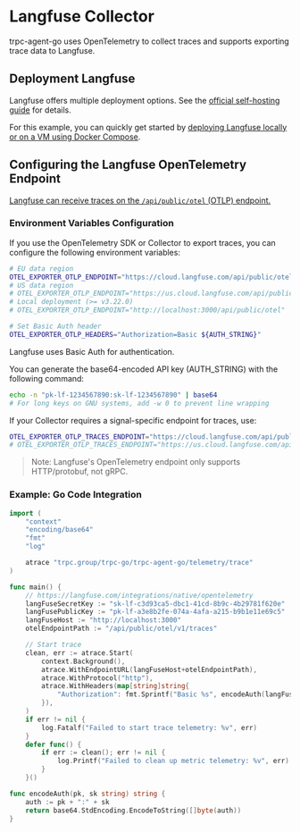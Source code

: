 # Langfuse Collector

trpc-agent-go uses OpenTelemetry to collect traces and supports exporting trace data to Langfuse.

## Deployment Langfuse

Langfuse offers multiple deployment options. See the [official self-hosting guide](https://langfuse.com/self-hosting) for details.

For this example, you can quickly get started by [deploying Langfuse locally or on a VM using Docker Compose](https://langfuse.com/self-hosting/docker-compose).

## Configuring the Langfuse OpenTelemetry Endpoint

[Langfuse can receive traces on the `/api/public/otel` (OTLP) endpoint.](https://langfuse.com/integrations/native/opentelemetry)

### Environment Variables Configuration

If you use the OpenTelemetry SDK or Collector to export traces, you can configure the following environment variables:

```bash
# EU data region
OTEL_EXPORTER_OTLP_ENDPOINT="https://cloud.langfuse.com/api/public/otel"
# US data region
# OTEL_EXPORTER_OTLP_ENDPOINT="https://us.cloud.langfuse.com/api/public/otel"
# Local deployment (>= v3.22.0)
# OTEL_EXPORTER_OTLP_ENDPOINT="http://localhost:3000/api/public/otel"

# Set Basic Auth header
OTEL_EXPORTER_OTLP_HEADERS="Authorization=Basic ${AUTH_STRING}"
```

Langfuse uses Basic Auth for authentication.

You can generate the base64-encoded API key (AUTH_STRING) with the following command:

```bash
echo -n "pk-lf-1234567890:sk-lf-1234567890" | base64
# For long keys on GNU systems, add -w 0 to prevent line wrapping
```

If your Collector requires a signal-specific endpoint for traces, use:

```bash
OTEL_EXPORTER_OTLP_TRACES_ENDPOINT="https://cloud.langfuse.com/api/public/otel/v1/traces" # EU data region
# OTEL_EXPORTER_OTLP_TRACES_ENDPOINT="https://us.cloud.langfuse.com/api/public/otel/v1/traces" # US data region
```

> Note: Langfuse's OpenTelemetry endpoint only supports HTTP/protobuf, not gRPC.

### Example: Go Code Integration

```go
import (
	"context"
	"encoding/base64"
	"fmt"
	"log"

	atrace "trpc.group/trpc-go/trpc-agent-go/telemetry/trace"
)

func main() {
	// https://langfuse.com/integrations/native/opentelemetry
	langFuseSecretKey := "sk-lf-c3d93ca5-dbc1-41cd-8b9c-4b29781f620e"
	langFusePublicKey := "pk-lf-a3e8b2fe-074a-4afa-a215-b9b1e11e69c5"
	langFuseHost := "http://localhost:3000"
	otelEndpointPath := "/api/public/otel/v1/traces"

	// Start trace
	clean, err := atrace.Start(
		context.Background(),
		atrace.WithEndpointURL(langFuseHost+otelEndpointPath),
		atrace.WithProtocol("http"),
		atrace.WithHeaders(map[string]string{
			"Authorization": fmt.Sprintf("Basic %s", encodeAuth(langFusePublicKey, langFuseSecretKey)),
		}),
	)
	if err != nil {
		log.Fatalf("Failed to start trace telemetry: %v", err)
	}
	defer func() {
		if err := clean(); err != nil {
			log.Printf("Failed to clean up metric telemetry: %v", err)
		}
	}()

func encodeAuth(pk, sk string) string {
	auth := pk + ":" + sk
	return base64.StdEncoding.EncodeToString([]byte(auth))
}
```
